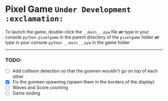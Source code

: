 # Pixel Game `Under Development :exclamation:`

To launch the game, double-click the `__main__.pyw` file _**or**_ type in your console
`python pixelgame` in the parent directory of the `pixelgame` folder _**or**_
type in your console `python __main__.pyw` in the game folder

---

### TODO:
- [ ] Add collision detection so that the gunmen wouldn't go on top of each other
- [x] Fix the gunmen spawning (spawn them in the borders of the display)
- [ ] Waves and Score counting
- [ ] Game ending